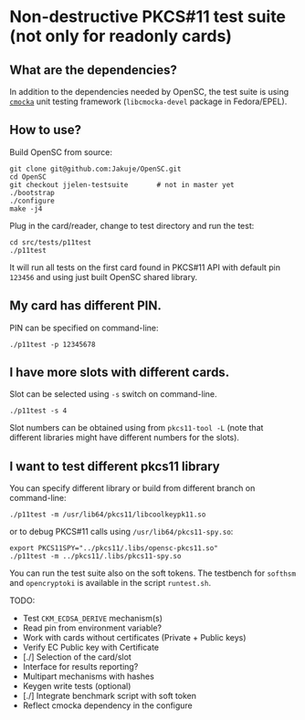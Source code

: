 # Non-destructive PKCS#11 test suite (not only for readonly cards)

## What are the dependencies?

In addition to the dependencies needed by OpenSC, the test suite is
using  [`cmocka`](https://cmocka.org/) unit testing framework
(`libcmocka-devel` package in Fedora/EPEL).

## How to use?

Build OpenSC from source:

    git clone git@github.com:Jakuje/OpenSC.git
    cd OpenSC
    git checkout jjelen-testsuite		# not in master yet
    ./bootstrap
    ./configure
    make -j4

Plug in the card/reader, change to test directory and run the test:

    cd src/tests/p11test
    ./p11test

It will run all tests on the first card found in PKCS#11 API
with default pin `123456` and using just built OpenSC shared library.

## My card has different PIN.

PIN can be specified on command-line:

    ./p11test -p 12345678

## I have more slots with different cards.

Slot can be selected using `-s` switch on command-line.

    ./p11test -s 4

Slot numbers can be obtained using from `pkcs11-tool -L` (note that different
libraries might have different numbers for the slots).

## I want to test different pkcs11 library

You can specify different library or build from different branch
on command-line:

    ./p11test -m /usr/lib64/pkcs11/libcoolkeypk11.so

or to debug PKCS#11 calls using `/usr/lib64/pkcs11-spy.so`:

    export PKCS11SPY="../pkcs11/.libs/opensc-pkcs11.so"
    ./p11test -m ../pkcs11/.libs/pkcs11-spy.so

You can run the test suite also on the soft tokens. The testbench for
`softhsm` and `opencryptoki` is available in the script `runtest.sh`.

TODO:

 * Test `CKM_ECDSA_DERIVE` mechanism(s)
 * Read pin from environment variable?
 * Work with cards without certificates (Private + Public keys)
 * Verify EC Public key with Certificate
 * [./] Selection of the card/slot
 * Interface for results reporting?
 * Multipart mechanisms with hashes
 * Keygen write tests (optional)
 * [./] Integrate benchmark script with soft token
 * Reflect cmocka dependency in the configure
